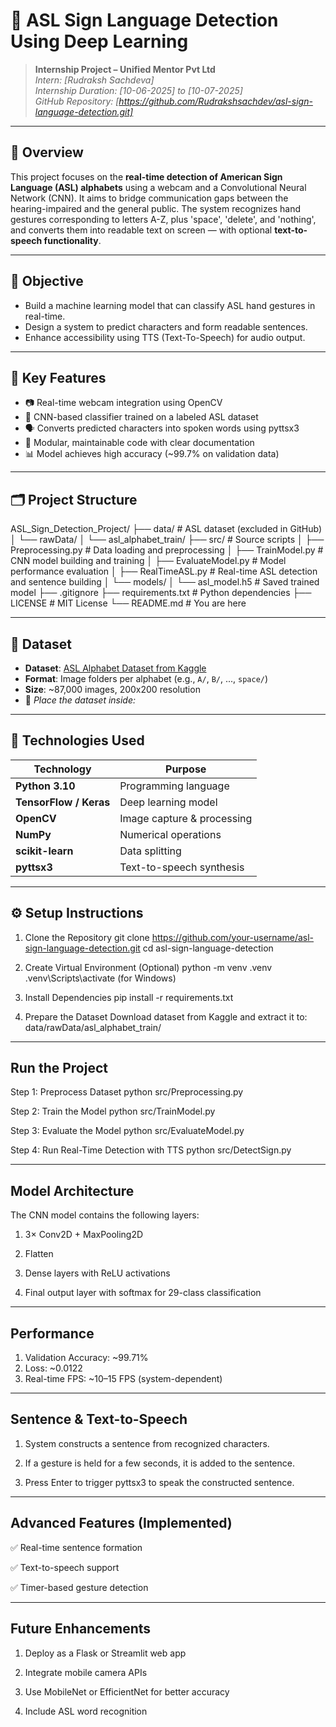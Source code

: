 # 🧠 ASL Sign Language Detection Using Deep Learning

> **Internship Project – Unified Mentor Pvt Ltd**  
> *Intern: [Rudraksh Sachdeva]*  
> *Internship Duration: [10-06-2025] to [10-07-2025]*  
> *GitHub Repository: [https://github.com/Rudrakshsachdev/asl-sign-language-detection.git]*

---

## 📌 Overview

This project focuses on the **real-time detection of American Sign Language (ASL) alphabets** using a webcam and a Convolutional Neural Network (CNN). It aims to bridge communication gaps between the hearing-impaired and the general public. The system recognizes hand gestures corresponding to letters A-Z, plus 'space', 'delete', and 'nothing', and converts them into readable text on screen — with optional **text-to-speech functionality**.

---

## 🎯 Objective

- Build a machine learning model that can classify ASL hand gestures in real-time.
- Design a system to predict characters and form readable sentences.
- Enhance accessibility using TTS (Text-To-Speech) for audio output.

---

## 🧠 Key Features

- 📷 Real-time webcam integration using OpenCV  
- 🧠 CNN-based classifier trained on a labeled ASL dataset  
- 🗣️ Converts predicted characters into spoken words using pyttsx3  
- 📄 Modular, maintainable code with clear documentation  
- 📊 Model achieves high accuracy (~99.7% on validation data)

---

## 🗂️ Project Structure

ASL_Sign_Detection_Project/
├── data/ # ASL dataset (excluded in GitHub)
│ └── rawData/
│ └── asl_alphabet_train/
├── src/ # Source scripts
│ ├── Preprocessing.py # Data loading and preprocessing
│ ├── TrainModel.py # CNN model building and training
│ ├── EvaluateModel.py # Model performance evaluation
│ ├── RealTimeASL.py # Real-time ASL detection and sentence building
│ └── models/
│ └── asl_model.h5 # Saved trained model
├── .gitignore
├── requirements.txt # Python dependencies
├── LICENSE # MIT License
└── README.md # You are here


---

## 🧪 Dataset

- **Dataset**: [ASL Alphabet Dataset from Kaggle](https://www.kaggle.com/datasets/grassknoted/asl-alphabet)
- **Format**: Image folders per alphabet (e.g., `A/`, `B/`, ..., `space/`)
- **Size**: ~87,000 images, 200x200 resolution
- 📌 *Place the dataset inside:*


---

## 🧰 Technologies Used

| Technology | Purpose |
|------------|---------|
| **Python 3.10** | Programming language |
| **TensorFlow / Keras** | Deep learning model |
| **OpenCV** | Image capture & processing |
| **NumPy** | Numerical operations |
| **scikit-learn** | Data splitting |
| **pyttsx3** | Text-to-speech synthesis |

---

## ⚙️ Setup Instructions

1. Clone the Repository
git clone https://github.com/your-username/asl-sign-language-detection.git
cd asl-sign-language-detection

2. Create Virtual Environment (Optional)
python -m venv .venv
.venv\Scripts\activate (for Windows)

3. Install Dependencies
pip install -r requirements.txt

4. Prepare the Dataset
Download dataset from Kaggle and extract it to:
data/rawData/asl_alphabet_train/

---

## Run the Project
Step 1: Preprocess Dataset
python src/Preprocessing.py

Step 2: Train the Model
python src/TrainModel.py

Step 3: Evaluate the Model
python src/EvaluateModel.py

Step 4: Run Real-Time Detection with TTS
python src/DetectSign.py

---

## Model Architecture
The CNN model contains the following layers:

1. 3× Conv2D + MaxPooling2D

2. Flatten

3. Dense layers with ReLU activations

4. Final output layer with softmax for 29-class classification

---

## Performance
1. Validation Accuracy: ~99.71%
2. Loss: ~0.0122
3. Real-time FPS: ~10–15 FPS (system-dependent)

---

## Sentence & Text-to-Speech
1. System constructs a sentence from recognized characters.

2. If a gesture is held for a few seconds, it is added to the sentence.

3. Press Enter to trigger pyttsx3 to speak the constructed sentence.

---

## Advanced Features (Implemented)
✅ Real-time sentence formation

✅ Text-to-speech support

✅ Timer-based gesture detection

---

## Future Enhancements
1. Deploy as a Flask or Streamlit web app

2. Integrate mobile camera APIs

3. Use MobileNet or EfficientNet for better accuracy

4. Include ASL word recognition

